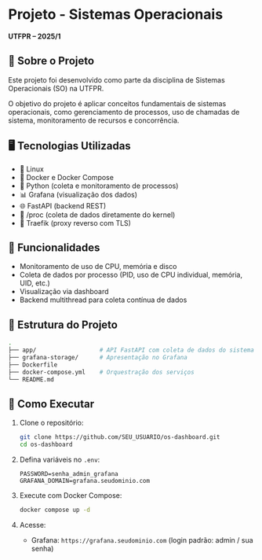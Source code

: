 # Projeto - Sistemas Operacionais  
**UTFPR – 2025/1**

## 📌 Sobre o Projeto
Este projeto foi desenvolvido como parte da disciplina de Sistemas Operacionais (SO) na UTFPR.

O objetivo do projeto é aplicar conceitos fundamentais de sistemas operacionais, como gerenciamento de processos, uso de chamadas de sistema, monitoramento de recursos e concorrência.

## 🖥️ Tecnologias Utilizadas
- 🐧 Linux
- 🐳 Docker e Docker Compose
- 🐍 Python (coleta e monitoramento de processos)
- 📊 Grafana (visualização dos dados)
- 🌐 FastAPI (backend REST)
- 📁 /proc (coleta de dados diretamente do kernel)
- 🔧 Traefik (proxy reverso com TLS)

## 🎯 Funcionalidades
- Monitoramento de uso de CPU, memória e disco
- Coleta de dados por processo (PID, uso de CPU individual, memória, UID, etc.)
- Visualização via dashboard
- Backend multithread para coleta contínua de dados

## 📁 Estrutura do Projeto
```bash
.
├── app/                  # API FastAPI com coleta de dados do sistema
├── grafana-storage/      # Apresentação no Grafana
├── Dockerfile
├── docker-compose.yml    # Orquestração dos serviços
└── README.md
```

## 🚀 Como Executar
1. Clone o repositório:
   ```bash
   git clone https://github.com/SEU_USUARIO/os-dashboard.git
   cd os-dashboard
   ```

2. Defina variáveis no `.env`:
   ```env
   PASSWORD=senha_admin_grafana
   GRAFANA_DOMAIN=grafana.seudominio.com
   ```

3. Execute com Docker Compose:
   ```bash
   docker compose up -d
   ```

4. Acesse:
   - Grafana: `https://grafana.seudominio.com` (login padrão: admin / sua senha)
